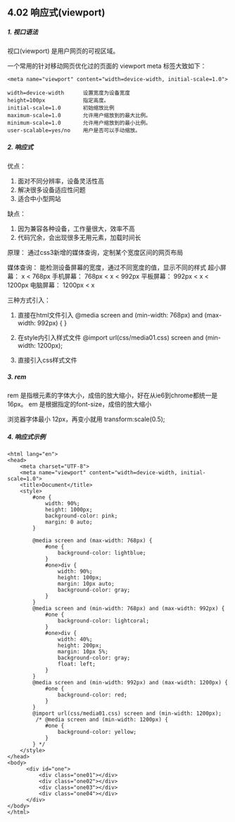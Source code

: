 ## 4.02 响应式(viewport) 


##### 1. 视口语法

视口(viewport) 是用户网页的可视区域。    

一个常用的针对移动网页优化过的页面的 viewport meta 标签大致如下：
```
<meta name="viewport" content="width=device-width, initial-scale=1.0">

width=device-width      设置宽度为设备宽度
height=100px            指定高度。
initial-scale=1.0       初始缩放比例
maximum-scale=1.0       允许用户缩放到的最大比例。
minimum-scale=1.0       允许用户缩放到的最小比例。
user-scalable=yes/no    用户是否可以手动缩放。
```

##### 2. 响应式
优点：
1. 面对不同分辨率，设备灵活性高
2. 解决很多设备适应性问题
3. 适合中小型网站

缺点：
1. 因为兼容各种设备，工作量很大，效率不高
2. 代码冗余，会出现很多无用元素，加载时间长

原理：
通过css3新增的媒体查询，定制某个宽度区间的网页布局

媒体查询：
能检测设备屏幕的宽度，通过不同宽度的值，显示不同的样式
超小屏幕： x < 768px
手机屏幕： 768px  < x < 992px
平板屏幕： 992px  < x < 1200px
电脑屏幕： 1200px < x


三种方式引入：
1. 直接在html文件引入
@media screen and (min-width: 768px) and (max-width: 992px) { }

2. 在style内引入样式文件
@import url(css/media01.css) screen and (min-width: 1200px);

3. 直接引入css样式文件
<link rel="stylesheet" href="css/media01.css" media="screen and (min-width: 1200px)">


##### 3. rem

rem 是指根元素的字体大小，成倍的放大缩小，好在从ie6到chrome都统一是 16px。
em 是根据指定的font-size，成倍的放大缩小

浏览器字体最小 12px，再变小就用 transform:scale(0.5);

##### 4. 响应式示例
```
<html lang="en">
<head>
    <meta charset="UTF-8">
    <meta name="viewport" content="width=device-width, initial-scale=1.0">
    <title>Document</title>
    <style>
        #one {
            width: 90%;
            height: 1000px;
            background-color: pink;
            margin: 0 auto;
        }
        
        @media screen and (max-width: 768px) {
            #one {
                background-color: lightblue;
            }
            #one>div {
                width: 90%;
                height: 100px;
                margin: 10px auto;
                background-color: gray;
            }   
        }
        @media screen and (min-width: 768px) and (max-width: 992px) {
            #one {
                background-color: lightcoral;
            }
            #one>div {
                width: 40%;
                height: 200px;
                margin: 10px 5%;
                background-color: gray;
                float: left;
            }  
        }
        @media screen and (min-width: 992px) and (max-width: 1200px) {
            #one {
                background-color: red;
            }
        }
        @import url(css/media01.css) screen and (min-width: 1200px);
         /* @media screen and (min-width: 1200px) {
            #one {
                background-color: yellow;
            }
        } */
    </style>
</head>
<body>
      <div id="one">
          <div class="one01"></div>
          <div class="one02"></div>
          <div class="one03"></div>
          <div class="one04"></div>
      </div>
</body>
</html>

```